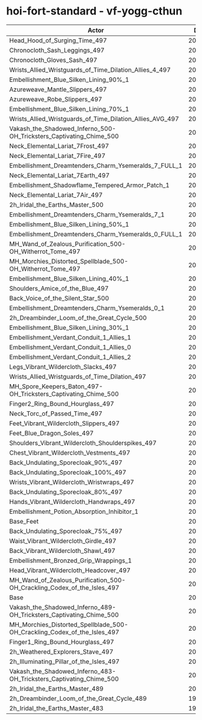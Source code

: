 # hoi-fort-standard - vf-yogg-cthun
| Actor | DPS | Increase |
|---|:---:|:---:|
|Head_Hood_of_Surging_Time_497|207117|2.68%|
|Chronocloth_Sash_Leggings_497|205596|1.93%|
|Chronocloth_Gloves_Sash_497|205542|1.90%|
|Wrists_Allied_Wristguards_of_Time_Dilation_Allies_4_497|205219|1.74%|
|Embellishment_Blue_Silken_Lining_90%_1|205211|1.74%|
|Azureweave_Mantle_Slippers_497|205006|1.64%|
|Azureweave_Robe_Slippers_497|204965|1.61%|
|Embellishment_Blue_Silken_Lining_70%_1|204600|1.43%|
|Wrists_Allied_Wristguards_of_Time_Dilation_Allies_AVG_497|204547|1.41%|
|Vakash_the_Shadowed_Inferno_500-OH_Tricksters_Captivating_Chime_500|204531|1.40%|
|Neck_Elemental_Lariat_7Frost_497|204462|1.37%|
|Neck_Elemental_Lariat_7Fire_497|204397|1.33%|
|Embellishment_Dreamtenders_Charm_Ysemeralds_7_FULL_1|204253|1.26%|
|Neck_Elemental_Lariat_7Earth_497|204158|1.21%|
|Embellishment_Shadowflame_Tempered_Armor_Patch_1|204077|1.17%|
|Neck_Elemental_Lariat_7Air_497|203990|1.13%|
|2h_Iridal_the_Earths_Master_500|203821|1.05%|
|Embellishment_Dreamtenders_Charm_Ysemeralds_7_1|203794|1.03%|
|Embellishment_Blue_Silken_Lining_50%_1|203624|0.95%|
|Embellishment_Dreamtenders_Charm_Ysemeralds_0_FULL_1|203602|0.94%|
|MH_Wand_of_Zealous_Purification_500-OH_Witherrot_Tome_497|203503|0.89%|
|MH_Morchies_Distorted_Spellblade_500-OH_Witherrot_Tome_497|203386|0.83%|
|Embellishment_Blue_Silken_Lining_40%_1|203331|0.80%|
|Shoulders_Amice_of_the_Blue_497|203258|0.77%|
|Back_Voice_of_the_Silent_Star_500|203174|0.73%|
|Embellishment_Dreamtenders_Charm_Ysemeralds_0_1|203056|0.67%|
|2h_Dreambinder_Loom_of_the_Great_Cycle_500|202934|0.61%|
|Embellishment_Blue_Silken_Lining_30%_1|202906|0.59%|
|Embellishment_Verdant_Conduit_1_Allies_1|202896|0.59%|
|Embellishment_Verdant_Conduit_1_Allies_0|202860|0.57%|
|Embellishment_Verdant_Conduit_1_Allies_2|202847|0.56%|
|Legs_Vibrant_Wildercloth_Slacks_497|202574|0.43%|
|Wrists_Allied_Wristguards_of_Time_Dilation_497|202571|0.43%|
|MH_Spore_Keepers_Baton_497-OH_Tricksters_Captivating_Chime_500|202528|0.41%|
|Finger2_Ring_Bound_Hourglass_497|202478|0.38%|
|Neck_Torc_of_Passed_Time_497|202283|0.29%|
|Feet_Vibrant_Wildercloth_Slippers_497|202255|0.27%|
|Feet_Blue_Dragon_Soles_497|202136|0.21%|
|Shoulders_Vibrant_Wildercloth_Shoulderspikes_497|202128|0.21%|
|Chest_Vibrant_Wildercloth_Vestments_497|202089|0.19%|
|Back_Undulating_Sporecloak_90%_497|202073|0.18%|
|Back_Undulating_Sporecloak_100%_497|202057|0.17%|
|Wrists_Vibrant_Wildercloth_Wristwraps_497|202056|0.17%|
|Back_Undulating_Sporecloak_80%_497|202045|0.17%|
|Hands_Vibrant_Wildercloth_Handwraps_497|202029|0.16%|
|Embellishment_Potion_Absorption_Inhibitor_1|202016|0.15%|
|Base_Feet|201926|0.11%|
|Back_Undulating_Sporecloak_75%_497|201915|0.10%|
|Waist_Vibrant_Wildercloth_Girdle_497|201857|0.07%|
|Back_Vibrant_Wildercloth_Shawl_497|201843|0.07%|
|Embellishment_Bronzed_Grip_Wrappings_1|201795|0.04%|
|Head_Vibrant_Wildercloth_Headcover_497|201746|0.02%|
|MH_Wand_of_Zealous_Purification_500-OH_Crackling_Codex_of_the_Isles_497|201738|0.01%|
|Base|201708|0.00%|
|Vakash_the_Shadowed_Inferno_489-OH_Tricksters_Captivating_Chime_500|201687|-0.01%|
|MH_Morchies_Distorted_Spellblade_500-OH_Crackling_Codex_of_the_Isles_497|201658|-0.02%|
|Finger1_Ring_Bound_Hourglass_497|201027|-0.34%|
|2h_Weathered_Explorers_Stave_497|201011|-0.35%|
|2h_Illuminating_Pillar_of_the_Isles_497|200958|-0.37%|
|Vakash_the_Shadowed_Inferno_483-OH_Tricksters_Captivating_Chime_500|200328|-0.68%|
|2h_Iridal_the_Earths_Master_489|200233|-0.73%|
|2h_Dreambinder_Loom_of_the_Great_Cycle_489|199441|-1.12%|
|2h_Iridal_the_Earths_Master_483|198450|-1.62%|
